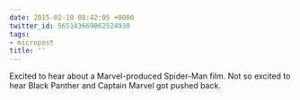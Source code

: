```yaml
---
date: 2015-02-10 08:42:05 +0000
twitter_id: 565143669062524930
tags:
- micropost
title: ''
---
```


Excited to hear about a Marvel-produced Spider-Man film. Not so excited to hear Black Panther and Captain Marvel got pushed back.
